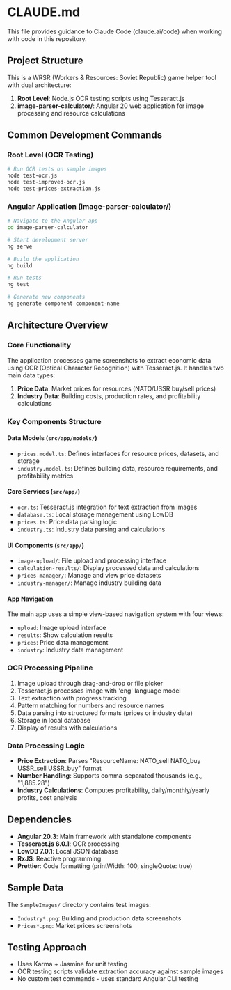 # CLAUDE.md

This file provides guidance to Claude Code (claude.ai/code) when working with code in this repository.

## Project Structure

This is a WRSR (Workers & Resources: Soviet Republic) game helper tool with dual architecture:

1. **Root Level**: Node.js OCR testing scripts using Tesseract.js
2. **image-parser-calculator/**: Angular 20 web application for image processing and resource calculations

## Common Development Commands

### Root Level (OCR Testing)
```bash
# Run OCR tests on sample images
node test-ocr.js
node test-improved-ocr.js
node test-prices-extraction.js
```

### Angular Application (image-parser-calculator/)
```bash
# Navigate to the Angular app
cd image-parser-calculator

# Start development server
ng serve

# Build the application
ng build

# Run tests
ng test

# Generate new components
ng generate component component-name
```

## Architecture Overview

### Core Functionality
The application processes game screenshots to extract economic data using OCR (Optical Character Recognition) with Tesseract.js. It handles two main data types:

1. **Price Data**: Market prices for resources (NATO/USSR buy/sell prices)
2. **Industry Data**: Building costs, production rates, and profitability calculations

### Key Components Structure

#### Data Models (`src/app/models/`)
- `prices.model.ts`: Defines interfaces for resource prices, datasets, and storage
- `industry.model.ts`: Defines building data, resource requirements, and profitability metrics

#### Core Services (`src/app/`)
- `ocr.ts`: Tesseract.js integration for text extraction from images
- `database.ts`: Local storage management using LowDB
- `prices.ts`: Price data parsing logic
- `industry.ts`: Industry data parsing and calculations

#### UI Components (`src/app/`)
- `image-upload/`: File upload and processing interface
- `calculation-results/`: Display processed data and calculations
- `prices-manager/`: Manage and view price datasets
- `industry-manager/`: Manage industry building data

#### App Navigation
The main app uses a simple view-based navigation system with four views:
- `upload`: Image upload interface
- `results`: Show calculation results
- `prices`: Price data management
- `industry`: Industry data management

### OCR Processing Pipeline
1. Image upload through drag-and-drop or file picker
2. Tesseract.js processes image with 'eng' language model
3. Text extraction with progress tracking
4. Pattern matching for numbers and resource names
5. Data parsing into structured formats (prices or industry data)
6. Storage in local database
7. Display of results with calculations

### Data Processing Logic
- **Price Extraction**: Parses "ResourceName: NATO_sell NATO_buy USSR_sell USSR_buy" format
- **Number Handling**: Supports comma-separated thousands (e.g., "1,885.28")
- **Industry Calculations**: Computes profitability, daily/monthly/yearly profits, cost analysis

## Dependencies
- **Angular 20.3**: Main framework with standalone components
- **Tesseract.js 6.0.1**: OCR processing
- **LowDB 7.0.1**: Local JSON database
- **RxJS**: Reactive programming
- **Prettier**: Code formatting (printWidth: 100, singleQuote: true)

## Sample Data
The `SampleImages/` directory contains test images:
- `Industry*.png`: Building and production data screenshots
- `Prices*.png`: Market prices screenshots

## Testing Approach
- Uses Karma + Jasmine for unit testing
- OCR testing scripts validate extraction accuracy against sample images
- No custom test commands - uses standard Angular CLI testing